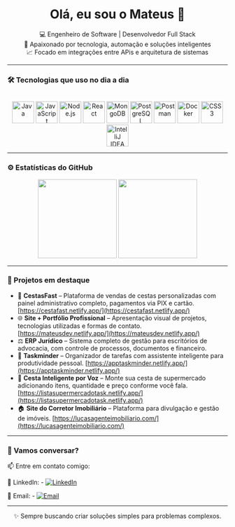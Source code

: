 <h1 align="center">Olá, eu sou o Mateus 👋</h1>

<p align="center">
  💻 Engenheiro de Software | Desenvolvedor Full Stack<br> 
  🚀 Apaixonado por tecnologia, automação e soluções inteligentes <br>
  📈 Focado em integrações entre APis e arquitetura de sistemas
</p>

---

### 🛠️ Tecnologias que uso no dia a dia
<br>
<div align="center">

<img height="50" alt="Java" src="https://img.shields.io/badge/Java-007396?style=for-the-badge&logo=java&logoColor=white"/>
<img height="50" alt="JavaScript" src="https://img.shields.io/badge/JavaScript-black?style=for-the-badge&logo=javascript"/>
<img height="50" alt="Node.js" src="https://img.shields.io/badge/Node.js-339933?style=for-the-badge&logo=node.js&logoColor=white"/>
<img height="50" alt="React" src="https://img.shields.io/badge/React-20232a?style=for-the-badge&logo=react&logoColor=61DAFB"/>
<img height="50" alt="MongoDB" src="https://img.shields.io/badge/MongoDB-4EA94B?style=for-the-badge&logo=mongodb&logoColor=white"/>
<img height="50" alt="PostgreSQL" src="https://img.shields.io/badge/PostgreSQL-336791?style=for-the-badge&logo=postgresql&logoColor=white"/>
<img height="50" alt="Postman" src="https://img.shields.io/badge/Postman-FF6C37?style=for-the-badge&logo=postman&logoColor=white"/>
<img height="50" alt="Docker" src="https://img.shields.io/badge/Docker-2496ED?style=for-the-badge&logo=docker&logoColor=white"/>
<img height="50" alt="CSS3" src="https://img.shields.io/badge/CSS3-1572B6?style=for-the-badge&logo=css3&logoColor=white"/>
<img height="50" alt="IntelliJ IDEA" src="https://img.shields.io/badge/IntelliJ%20IDEA-000000?style=for-the-badge&logo=intellij-idea&logoColor=white"/>

</div>

---

### ⚙️ Estatísticas do GitHub

<div align="center">
  <img height="180em" src="https://github-readme-stats.vercel.app/api?username=maateusbrito&show_icons=true&theme=radical&count_private=true"/>
  <img height="180em" src="https://github-readme-stats.vercel.app/api/top-langs/?username=maateusbrito&layout=compact&theme=radical"/>
</div>

---

### 🚀 Projetos em destaque
- 🧺 **CestasFast** – Plataforma de vendas de cestas personalizadas com painel administrativo completo, pagamentos via PIX e cartão. [https://cestafast.netlify.app/](https://cestafast.netlify.app/)
- 🌐 **Site + Portfólio Profissional** – Apresentação visual de projetos, tecnologias utilizadas e formas de contato. [https://mateusdev.netlify.app/](https://mateusdev.netlify.app/)
- ⚖️ **ERP Jurídico** – Sistema completo de gestão para escritórios de advocacia, com controle de processos, documentos e financeiro.
- 🧠 **Taskminder** – Organizador de tarefas com assistente inteligente para produtividade pessoal. [https://apptaskminder.netlify.app/](https://apptaskminder.netlify.app/)
- 🛒 **Cesta Inteligente por Voz** – Monte sua cesta de supermercado adicionando itens, quantidade e preço conforme você fala. [https://listasupermercadotask.netlify.app/](https://listasupermercadotask.netlify.app/)
- 🏠 **Site do Corretor Imobiliário** – Plataforma para divulgação e gestão de imóveis. [https://lucasagenteimobiliario.com/](https://lucasagenteimobiliario.com/)


---

### 💬 Vamos conversar?

📫 Entre em contato comigo:

🔗 LinkedIn: -   [![LinkedIn](https://img.shields.io/badge/-LinkedIn-0A66C2?style=flat&logo=linkedin&logoColor=white)](https://www.linkedin.com/in/mateus-brito-628a13100/)

📧 Email: -  [![Email](https://img.shields.io/badge/-m.x.3@homail.com-D14836?style=flat&logo=gmail&logoColor=white)](mailto:m.x.3@homail.com)


---

<p align="center">
  ✨ Sempre buscando criar soluções simples para problemas complexos.
</p>

